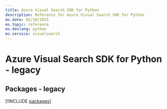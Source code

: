 ```yaml
---
title: Azure Visual Search SDK for Python
description: Reference for Azure Visual Search SDK for Python
ms.date: 02/19/2025
ms.topic: reference
ms.devlang: python
ms.service: visualsearch
---
```

# Azure Visual Search SDK for Python - legacy
## Packages - legacy
[!INCLUDE [packages](visual-search-index.md)]